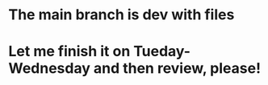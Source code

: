 # The main branch is dev with files
# Let me finish it on Tueday-Wednesday and then review, please!
